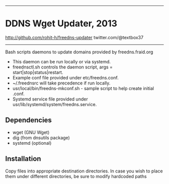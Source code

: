 
------------------------

DDNS Wget Updater, 2013
===================

http://github.com/rohit-h/freedns-updater
twitter.com/@textbox37

------------------------

Bash scripts daemons to update domains provided by freedns.fraid.org

* This daemon can be run locally or via systemd.
* freednsctl.sh controls the daemon script, args = start|stop|status|restart.
* Example conf file provided under etc/freedns.conf.
* ~/.freednsrc will take precedence if run locally.
* usr/local/bin/freedns-mkconf.sh - sample script to help create initial .conf.
* Systemd service file provided under usr/lib/systemd/system/freedns.service.


Dependencies
------------------------
* wget (GNU Wget)
* dig  (from dnsutils package)
* systemd (optional)


Installation
------------------------
Copy files into appropriate destination directories. In case you wish to place them under different directories, be sure to modify hardcoded paths
